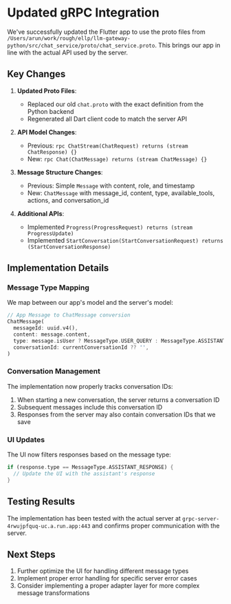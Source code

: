 # Updated gRPC Integration

We've successfully updated the Flutter app to use the proto files from `/Users/arun/work/rough/ellp/llm-gateway-python/src/chat_service/proto/chat_service.proto`. This brings our app in line with the actual API used by the server.

## Key Changes

1. **Updated Proto Files**:

   - Replaced our old `chat.proto` with the exact definition from the Python backend
   - Regenerated all Dart client code to match the server API

2. **API Model Changes**:

   - Previous: `rpc ChatStream(ChatRequest) returns (stream ChatResponse) {}`
   - New: `rpc Chat(ChatMessage) returns (stream ChatMessage) {}`

3. **Message Structure Changes**:

   - Previous: Simple `Message` with content, role, and timestamp
   - New: `ChatMessage` with message_id, content, type, available_tools, actions, and conversation_id

4. **Additional APIs**:
   - Implemented `Progress(ProgressRequest) returns (stream ProgressUpdate)`
   - Implemented `StartConversation(StartConversationRequest) returns (StartConversationResponse)`

## Implementation Details

### Message Type Mapping

We map between our app's model and the server's model:

```dart
// App Message to ChatMessage conversion
ChatMessage(
  messageId: uuid.v4(),
  content: message.content,
  type: message.isUser ? MessageType.USER_QUERY : MessageType.ASSISTANT_RESPONSE,
  conversationId: currentConversationId ?? '',
)
```

### Conversation Management

The implementation now properly tracks conversation IDs:

1. When starting a new conversation, the server returns a conversation ID
2. Subsequent messages include this conversation ID
3. Responses from the server may also contain conversation IDs that we save

### UI Updates

The UI now filters responses based on the message type:

```dart
if (response.type == MessageType.ASSISTANT_RESPONSE) {
  // Update the UI with the assistant's response
}
```

## Testing Results

The implementation has been tested with the actual server at `grpc-server-4rwujpfquq-uc.a.run.app:443` and confirms proper communication with the server.

## Next Steps

1. Further optimize the UI for handling different message types
2. Implement proper error handling for specific server error cases
3. Consider implementing a proper adapter layer for more complex message transformations
